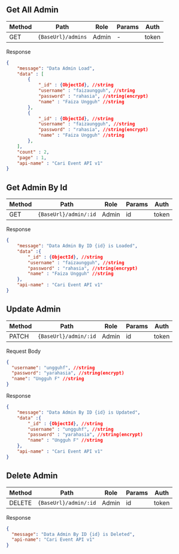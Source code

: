 ## Get All Admin

| Method | Path               | Role  | Params | Auth  |
| ------ | ------------------ | ----- | ------ | ----- |
| GET    | `{BaseUrl}/admins` | Admin | -      | token |

Response

```json
{
	"message": "Data Admin Load",
	"data" : [
		{
			"_id" : {ObjectId}, //string
			"username" : "faizaungguh", //string
			"password" : "rahasia", //string(encrypt)
			"name" : "Faiza Ungguh" //string
		},
		{
			"_id" : {ObjectId}, //string
			"username" : "faizaungguh", //string
			"password" : "rahasia", //string(encrypt)
			"name" : "Faiza Ungguh" //string
		},
	],
	"count" : 2,
	"page" : 1,
	"api-name" : "Cari Event API v1"
}
```

## Get Admin By Id

| Method | Path                  | Role  | Params | Auth  |
| ------ | --------------------- | ----- | ------ | ----- |
| GET    | `{BaseUrl}/admin/:id` | Admin | id     | token |

Response

```json
{
	"message": "Data Admin By ID {id} is Loaded",
	"data" :{
		"_id" : {ObjectId}, //string
		"username" : "faizaungguh", //string
		"password" : "rahasia", //string(encrypt)
		"name" : "Faiza Ungguh" //string
	},
	"api-name" : "Cari Event API v1"
}
```

## Update Admin

| Method | Path                  | Role  | Params | Auth  |
| ------ | --------------------- | ----- | ------ | ----- |
| PATCH  | `{BaseUrl}/admin/:id` | Admin | id     | token |

Request Body

```json
{
  "username": "ungguhf", //string
  "password": "yarahasia", //string(encrypt)
  "name": "Ungguh F" //string
}
```

Response

```json
{
	"message": "Data Admin By ID {id} is Updated",
	"data" :{
		"_id" : {ObjectId}, //string
		"username" : "ungguhf", //string
		"password" : "yarahasia", //string(encrypt)
		"name" : "Ungguh F" //string
	},
	"api-name" : "Cari Event API v1"
}
```

## Delete Admin

| Method | Path                  | Role  | Params | Auth  |
| ------ | --------------------- | ----- | ------ | ----- |
| DELETE | `{BaseUrl}/admin/:id` | Admin | id     | token |

Response

```json
{
  "message": "Data Admin By ID {id} is Deleted",
  "api-name": "Cari Event API v1"
}
```
